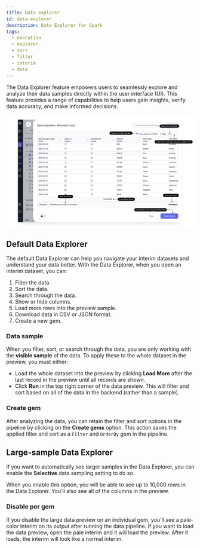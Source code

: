 ```yaml
---
title: Data explorer
id: data-explorer
description: Data Explorer for Spark
tags:
  - execution
  - explorer
  - sort
  - filter
  - interim
  - data
---
```


The Data Explorer feature empowers users to seamlessly explore and analyze their data samples directly within the user interface (UI). This feature provides a range of capabilities to help users gain insights, verify data accuracy, and make informed decisions.

![Data_explorer](img/Data_Explorer.png)

## Default Data Explorer

The default Data Explorer can help you navigate your interim datasets and understand your data better. With the Data Explorer, when you open an interim dataset, you can:

1. Filter the data.
1. Sort the data.
1. Search through the data.
1. Show or hide columns.
1. Load more rows into the preview sample.
1. Download data in CSV or JSON format.
1. Create a new gem.

### Data sample

When you filter, sort, or search through the data, you are only working with the **visible sample** of the data. To apply these to the whole dataset in the preview, you must either:

- Load the whole dataset into the preview by clicking **Load More** after the last record in the preview until all records are shown.
- Click **Run** in the top right corner of the data preview. This will filter and sort based on all of the data in the backend (rather than a sample).

### Create gem

After analyzing the data, you can retain the filter and sort options in the pipeline by clicking on the **Create gems** option. This action saves the applied filter and sort as a `Filter` and `OrderBy` gem in the pipeline.

## Large-sample Data Explorer

If you want to automatically see larger samples in the Data Explorer, you can enable the **Selective** data sampling setting to do so.

When you enable this option, you will be able to see up to 10,000 rows in the Data Explorer. You'll also see all of the columns in the preview.

### Disable per gem

If you disable the large data preview on an individual gem, you'll see a pale-color interim on its output after running the data pipeline. If you want to load the data preview, open the pale interim and it will load the preview. After it loads, the interim will look like a normal interim.
